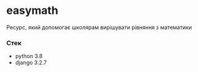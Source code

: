 # easymath
Ресурс, який допомогає школярам вирішувати рівняння з математики

### Стек
- python 3.8
- django 3.2.7
